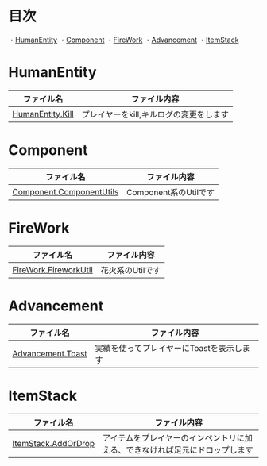 # 目次

・[HumanEntity](https://github.com/Bun133/BukkitFly/blob/main/Functions.md#humanentity)
・[Component](https://github.com/Bun133/BukkitFly/blob/main/Functions.md#component)
・[FireWork](https://github.com/Bun133/BukkitFly/blob/main/Functions.md#firework)
・[Advancement](https://github.com/Bun133/BukkitFly/blob/main/Functions.md#advancement)
・[ItemStack](https://github.com/Bun133/BukkitFly/blob/main/Functions.md#itemstack)

# HumanEntity

| ファイル名                                                                                                                            | ファイル内容                 |
|----------------------------------------------------------------------------------------------------------------------------------|------------------------|
| [HumanEntity.Kill](https://github.com/Bun133/BukkitFly/blob/main/src/main/java/com/github/bun133/bukkitfly/entity/human/Kill.kt) | プレイヤーをkill,キルログの変更をします |

# Component

| ファイル名                                                                                                                                           | ファイル内容            |
|-------------------------------------------------------------------------------------------------------------------------------------------------|-------------------|
| [Component.ComponentUtils](https://github.com/Bun133/BukkitFly/blob/main/src/main/java/com/github/bun133/bukkitfly/component/ComponentUtils.kt) | Component系のUtilです |

# FireWork

| ファイル名                                                                                                                                            | ファイル内容     |
|--------------------------------------------------------------------------------------------------------------------------------------------------|------------|
| [FireWork.FireworkUtil](https://github.com/Bun133/BukkitFly/blob/main/src/main/java/com/github/bun133/bukkitfly/entity/firework/FireworkUtil.kt) | 花火系のUtilです |

# Advancement

| ファイル名                                                                                                                             | ファイル内容                  |
|-----------------------------------------------------------------------------------------------------------------------------------|-------------------------|
| [Advancement.Toast](https://github.com/Bun133/BukkitFly/blob/main/src/main/java/com/github/bun133/bukkitfly/advancement/Toast.kt) | 実績を使ってプレイヤーにToastを表示します |

# ItemStack

| ファイル名                                                                                                                             | ファイル内容                                 |
|-----------------------------------------------------------------------------------------------------------------------------------|----------------------------------------|
| [ItemStack.AddOrDrop](https://github.com/Bun133/BukkitFly/blob/main/src/main/java/com/github/bun133/bukkitfly/stack/AddOrDrop.kt) | アイテムをプレイヤーのインベントリに加える、できなければ足元にドロップします |
